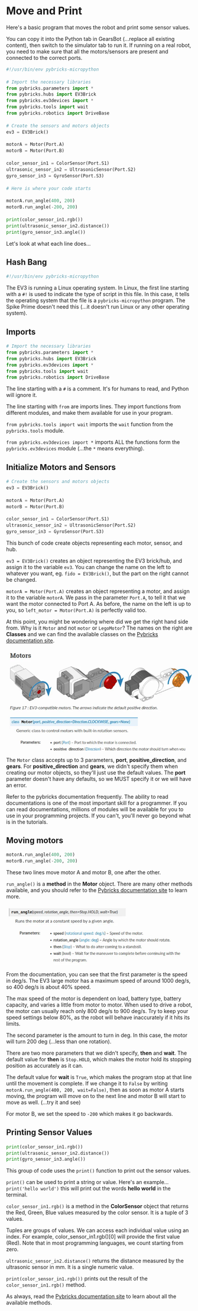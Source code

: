 # Move and Print

Here's a basic program that moves the robot and print some sensor values.

You can copy it into the Python tab in GearsBot (...replace all existing content), then switch to the simulator tab to run it.
If running on a real robot, you need to make sure that all the motors/sensors are present and connected to the correct ports.

```python
#!/usr/bin/env pybricks-micropython

# Import the necessary libraries
from pybricks.parameters import *
from pybricks.hubs import EV3Brick
from pybricks.ev3devices import *
from pybricks.tools import wait
from pybricks.robotics import DriveBase

# Create the sensors and motors objects
ev3 = EV3Brick()

motorA = Motor(Port.A)
motorB = Motor(Port.B)

color_sensor_in1 = ColorSensor(Port.S1)
ultrasonic_sensor_in2 = UltrasonicSensor(Port.S2)
gyro_sensor_in3 = GyroSensor(Port.S3)

# Here is where your code starts

motorA.run_angle(400, 200)
motorB.run_angle(-200, 200)

print(color_sensor_in1.rgb())
print(ultrasonic_sensor_in2.distance())
print(gyro_sensor_in3.angle())
```

Let's look at what each line does...

## Hash Bang

```python
#!/usr/bin/env pybricks-micropython
```

The EV3 is running a Linux operating system.
In Linux, the first line starting with a `#!` is used to indicate the type of script in this file.
In this case, it tells the operating system that the file is a `pybricks-micropython` program.
The Spike Prime doesn't need this (...it doesn't run Linux or any other operating system).

## Imports

```python
# Import the necessary libraries
from pybricks.parameters import *
from pybricks.hubs import EV3Brick
from pybricks.ev3devices import *
from pybricks.tools import wait
from pybricks.robotics import DriveBase
```

The line starting with a `#` is a comment.
It's for humans to read, and Python will ignore it.

The line starting with `from` are imports lines.
They import functions from different modules, and make them available for use in your program.

`from pybricks.tools import wait` imports the `wait` function from the `pybricks.tools` module.

`from pybricks.ev3devices import *` imports ALL the functions form the `pybricks.ev3devices` module (...the `*` means everything).

## Initialize Motors and Sensors

```python
# Create the sensors and motors objects
ev3 = EV3Brick()

motorA = Motor(Port.A)
motorB = Motor(Port.B)

color_sensor_in1 = ColorSensor(Port.S1)
ultrasonic_sensor_in2 = UltrasonicSensor(Port.S2)
gyro_sensor_in3 = GyroSensor(Port.S3)
```

This bunch of code create objects representing each motor, sensor, and hub.

`ev3 = EV3Brick()` creates an object representing the EV3 brick/hub, and assign it to the variable `ev3`.
You can change the name on the left to whatever you want, eg. `fido = EV3Brick()`, but the part on the right cannot be changed.

`motorA = Motor(Port.A)` creates an object representing a motor, and assign it to the variable `motorA`.
We pass in the parameter `Port.A`, to tell it that we want the motor connected to Port A.
As before, the name on the left is up to you, so `left_motor = Motor(Port.A)` is perfectly valid too.

At this point, you might be wondering where did we get the right hand side from.
Why is it `Motor` and not `motor` or `LegoMotor`?
The names on the right are **Classes** and we can find the available classes on the [Pybricks documentation site](https://pybricks.com/ev3-micropython/ev3devices.html).

![](images/ev3motor.webp)

The `Motor` class accepts up to 3 parameters, **port**, **positive_direction**, and **gears**.
For **positive_direction** and **gears**, we didn't specify them when creating our motor objects, so they'll just use the default values.
The **port** parameter doesn't have any defaults, so we MUST specify it or we will have an error.

<div class="important">
Refer to the pybricks documentation frequently.
The ability to read documentations is one of the most important skill for a programmer.
If you can read documentations, millions of modules will be available for you to use in your programming projects.
If you can't, you'll never go beyond what is in the tutorials.
</div>

## Moving motors

```python
motorA.run_angle(400, 200)
motorB.run_angle(-200, 200)
```

These two lines move motor A and motor B, one after the other.

`run_angle()` is a **method** in the **Motor** object.
There are many other methods available, and you should refer to the [Pybricks documentation site](https://pybricks.com/ev3-micropython/ev3devices.html) to learn more.

![](images/run_angle.webp)

From the documentation, you can see that the first parameter is the speed in deg/s.
The EV3 large motor has a maximum speed of around 1000 deg/s, so 400 deg/s is about 40% speed.

<div class="info">
The max speed of the motor is dependent on load, battery type, battery capacity, and varies a little from motor to motor.
When used to drive a robot, the motor can usually reach only 800 deg/s to 900 deg/s.
Try to keep your speed settings below 80%, as the robot will behave inaccurately if it hits its limits.
</div>

The second parameter is the amount to turn in deg.
In this case, the motor will turn 200 deg (...less than one rotation).

There are two more parameters that we didn't specify, **then** and **wait**.
The default value for **then** is `Stop.HOLD`, which makes the motor hold its stopping position as accurately as it can.

The default value for **wait** is `True`, which makes the program stop at that line until the movement is complete.
If we change it to `False` by writing `motorA.run_angle(400, 200, wait=False)`, then as soon as motor A starts moving, the program will move on to the next line and motor B will start to move as well. (...try it and see)

For motor B, we set the speed to `-200` which makes it go backwards.

## Printing Sensor Values

```python
print(color_sensor_in1.rgb())
print(ultrasonic_sensor_in2.distance())
print(gyro_sensor_in3.angle())
```

This group of code uses the `print()` function to print out the sensor values.

`print()` can be used to print a string or value.
Here's an example... `print('hello world')` this will print out the words **hello world** in the terminal.

`color_sensor_in1.rgb()` is a method in the **ColorSensor** object that returns the Red, Green, Blue values measured by the color sensor.
It is a tuple of 3 values.

<div class="info">
Tuples are groups of values.
We can access each individual value using an index.
For example, color_sensor_in1.rgb()[0] will provide the first value (Red).
Note that in most programming languages, we count starting from zero.
</div>


`ultrasonic_sensor_in2.distance()` returns the distance measured by the ultrasonic sensor in mm.
It is a single numeric value.

`print(color_sensor_in1.rgb())` prints out the result of the `color_sensor_in1.rgb()` method.

As always, read the [Pybricks documentation site](https://pybricks.com/ev3-micropython/ev3devices.html) to learn about all the available methods.
